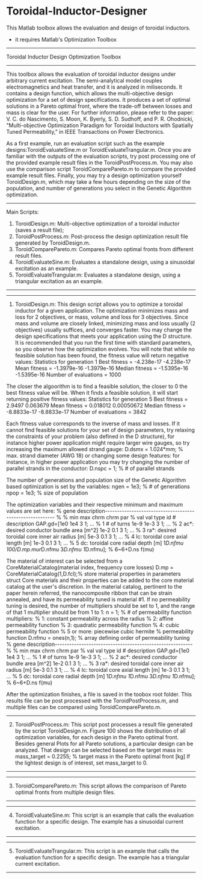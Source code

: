 # Toroidal-Inductor-Designer
 This Matlab toolbox allows the evaluation and design of toroidal inductors.
* it requires Matlab's Optimization Toolbox
*********************************************************************************************************
Toroidal Inductor Design Optimization Toolbox
*********************************************************************************************************
This toolbox allows the evaluation of toroidal inductor designs under arbitrary current excitation.
The semi-analytical model couples electromagnetics and heat transfer, and it is analyzed in 
miliseconds. It contains a design function, which allows the multi-objective design optimization 
for a set of design specifications. It produces a set of optimal solutions in a Pareto optimal 
front, where the trade-off between losses and mass is clear for the user. For further information,
please refer to the paper: 
V. C. do Nascimento, S. Moon, K. Byerly, S. D. Sudhoff, and P. R. Ohodnicki, "Multi-objective 
Optimization Paradigm for Toroidal Inductors with Spatially Tuned Permeability," in IEEE 
Transactions on Power Electronics.

As a first example, run an evaluation script such as the example designs:ToroidEvaluateSine.m or 
ToroidEvaluateTrangular.m.
Once you are familiar with the outputs of the evaluation scripts, try post processing one of the provided
example result files in the ToroidPostProcess.m. You may also use the comparison script 
ToroidComparePareto.m to compare the provided example result files.
Finally, you may try a design optimization yourself ToroidDesign.m, which may take a few hours depending on 
the size of the population, and number of generations you select in the Genetic Algorithm optimization.

*********************************************************************************************************
Main Scripts:
1. ToroidDesign.m: Multi-objective optimization of a toroidal inductor (saves a result file);
2. ToroidPostProcess.m: Post-process the design optimization result file generated by ToroidDesign.m.
3. ToroidComparePareto.m: Compares Pareto optimal fronts from different result files.
4. ToroidEvaluateSine.m: Evaluates a standalone design, using a sinusoidal excitation as an example.
5. ToroidEvaluateTrangular.m: Evaluates a standalone design, using a triangular excitation as an example.
*********************************************************************************************************

*********************************************************************************************************
1. ToroidDesign.m:
This design script allows you to optimize a toroidal inductor for a given application. The optimization
minimizes mass and loss for 2 objectives, or mass, volume and loss for 3 objectives. Since mass and volume
are closely linked, minimizing mass and loss usually (2 objectives) usually suffices, and converges faster.
You may change the design specifications that meets your application using the D structure. 
It is recommended that you run the first time with standard parameters, so you observe how the optimization 
evolves. You will note that while no feasible solution has been found, the fitness value will return 
negative values:
Statistics for generation 1
Best fitness = -4.238e-17  -4.238e-17
Mean fitness = -1.3979e-16 -1.3979e-16
Median fitness = -1.5395e-16 -1.5395e-16
Number of evaluations = 1000

The closer the algoorithm is to find a feasible solution, the closer to 0 the best fitness value will be.
When it finds a feasible solution, it will start returning positive fitness values:
Statistics for generation 5
Best fitness = 2.9497    0.063679
Mean fitness = 0.018012  0.00050672
Median fitness = -8.8833e-17 -8.8833e-17
Number of evaluations = 3842

Each fitness value corresponds to the inverse of mass and losses. If it cannot find feasible solutions for 
your set of design parameters, try relaxing the constraints of your problem (also defined in the D 
structure), for instance higher power application might require larger wire gauges, so try increasing the 
maximum allowed strand gauge:
D.dsmx  = 1.024*mm;         % max. strand diameter (AWG 18)
or changing some design features: for instance, in higher power application you may try changing the number 
of parallel strands in the conductor:
D.nspc  = 1;                % # of parallel strands

The number of generations and population size of the Genetic Algorithm based optimization is set by the
variables:
ngen = 1e3;                     % # of generations
npop = 1e3;                     % size of population

The optimization variables and their respective minimum and maximum values are set here:
% gene description---------------------------------------------------------
%
%         min   max chrm  chrm      par
%         val   val type   id         #     description
GAP.gd=[1e0    1e4   3    1;  ...  %  1   # of turns
        1e-9   1e-3  3    1;  ...  %  2   ac*: desired conductor bundle area [m^2]
        1e-2   0.1   3    1;  ...  %  3   ra*: desired toroidal core inner air radius [m]
        5e-3   0.1   3    1;  ...  %  4   lc: toroidal core axial length [m]
        1e-3   0.1   3    1;  ...  %  5   dc: toroidal core radial depth [m]
        1*D.nfmu    100/D.mp.mur*D.nfmu   3*D.nfmu  1*D.nfmu]; %  6~6+D.ns   f(mu)

The material of interest can be selected from a CoreMaterialCatalog(material index, frequency core losses)
D.mp = CoreMaterialCatalog(1,D.fcl);% store material properties in parameters struct
Core materials and their properties can be added to the core material catalog at the user's discretion.
In the material catalog, pertinent to the paper herein referred, the nanocomposite ribbon that can be 
strain annealed, and have its permeability tuned is material #1. If no permeability tuning is desired, 
the number of multipliers should be set to 1, and the range of that 1 multiplier should be from 1 to 1:
n = 1;                      % # of permeability function multipliers:
                            % 1: constant permeability across the radius
                            % 2: affine permeability function
                            % 3: quadratic permeability function
                            % 4: cubic permeability function
                            % 5 or more: piecewise cubic hermite
                            %            permeability function
D.nfmu = ones(n,1);         % array defining order of permeability tuning
% gene description---------------------------------------------------------
%
%         min   max chrm  chrm      par
%         val   val type   id         #     description
GAP.gd=[1e0    1e4   3    1;  ...  %  1   # of turns
        1e-9   1e-3  3    1;  ...  %  2   ac*: desired conductor bundle area [m^2]
        1e-2   0.1   3    1;  ...  %  3   ra*: desired toroidal core inner air radius [m]
        5e-3   0.1   3    1;  ...  %  4   lc: toroidal core axial length [m]
        1e-3   0.1   3    1;  ...  %  5   dc: toroidal core radial depth [m]
        1*D.nfmu    1*D.nfmu   3*D.nfmu  1*D.nfmu]; %  6~6+D.ns   f(mu)

After the optimization finishes, a file is saved in the toobox root folder. This results file can be post
processed with the ToroidPostProcess.m, and multiple files can be compared using ToroidComparePareto.m.

*********************************************************************************************************
2. ToroidPostProcess.m:
This script post processes a result file generated by the script ToroidDesign.m.
Figure 100 shows the distribution of all optimization variables, for each design in the Pareto optimal 
front.
Besides general Plots for all Pareto solutions, a particular design can be analyzed. That design can be
selected based on the target mass in:
mass_target = 0.2255;       % target mass in the Pareto optimal front [kg]
If the lightest design is of interest, set mass_target to 0.
*********************************************************************************************************

*********************************************************************************************************
3. ToroidComparePareto.m:
This script allows the comparison of Pareto optimal fronts from multiple design files.
*********************************************************************************************************

*********************************************************************************************************
4. ToroidEvaluateSine.m:
This script is an example that calls the evaluation function for a specific design. The example has a 
sinusoidal current excitation. 
*********************************************************************************************************

*********************************************************************************************************
5. ToroidEvaluateTrangular.m: 
This script is an example that calls the evaluation function for a specific design. The example has a 
triangular current excitation. 
*********************************************************************************************************